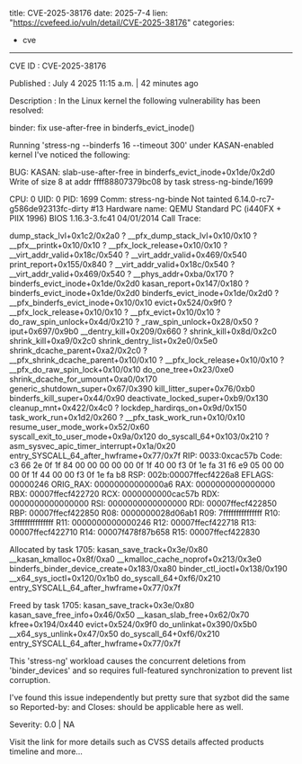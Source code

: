  
title: CVE-2025-38176
date: 2025-7-4
lien: "https://cvefeed.io/vuln/detail/CVE-2025-38176"
categories:
  - cve
---

CVE ID : CVE-2025-38176

Published :  July 4
2025
11:15 a.m. | 42 minutes ago

Description : In the Linux kernel
the following vulnerability has been resolved:

binder: fix use-after-free in binderfs_evict_inode()

Running 'stress-ng --binderfs 16 --timeout 300' under KASAN-enabled
kernel
I've noticed the following:

BUG: KASAN: slab-use-after-free in binderfs_evict_inode+0x1de/0x2d0
Write of size 8 at addr ffff88807379bc08 by task stress-ng-binde/1699

CPU: 0 UID: 0 PID: 1699 Comm: stress-ng-binde Not tainted 6.14.0-rc7-g586de92313fc-dirty #13
Hardware name: QEMU Standard PC (i440FX + PIIX
1996)
BIOS 1.16.3-3.fc41 04/01/2014
Call Trace:
 
 dump_stack_lvl+0x1c2/0x2a0
 ? __pfx_dump_stack_lvl+0x10/0x10
 ? __pfx__printk+0x10/0x10
 ? __pfx_lock_release+0x10/0x10
 ? __virt_addr_valid+0x18c/0x540
 ? __virt_addr_valid+0x469/0x540
 print_report+0x155/0x840
 ? __virt_addr_valid+0x18c/0x540
 ? __virt_addr_valid+0x469/0x540
 ? __phys_addr+0xba/0x170
 ? binderfs_evict_inode+0x1de/0x2d0
 kasan_report+0x147/0x180
 ? binderfs_evict_inode+0x1de/0x2d0
 binderfs_evict_inode+0x1de/0x2d0
 ? __pfx_binderfs_evict_inode+0x10/0x10
 evict+0x524/0x9f0
 ? __pfx_lock_release+0x10/0x10
 ? __pfx_evict+0x10/0x10
 ? do_raw_spin_unlock+0x4d/0x210
 ? _raw_spin_unlock+0x28/0x50
 ? iput+0x697/0x9b0
 __dentry_kill+0x209/0x660
 ? shrink_kill+0x8d/0x2c0
 shrink_kill+0xa9/0x2c0
 shrink_dentry_list+0x2e0/0x5e0
 shrink_dcache_parent+0xa2/0x2c0
 ? __pfx_shrink_dcache_parent+0x10/0x10
 ? __pfx_lock_release+0x10/0x10
 ? __pfx_do_raw_spin_lock+0x10/0x10
 do_one_tree+0x23/0xe0
 shrink_dcache_for_umount+0xa0/0x170
 generic_shutdown_super+0x67/0x390
 kill_litter_super+0x76/0xb0
 binderfs_kill_super+0x44/0x90
 deactivate_locked_super+0xb9/0x130
 cleanup_mnt+0x422/0x4c0
 ? lockdep_hardirqs_on+0x9d/0x150
 task_work_run+0x1d2/0x260
 ? __pfx_task_work_run+0x10/0x10
 resume_user_mode_work+0x52/0x60
 syscall_exit_to_user_mode+0x9a/0x120
 do_syscall_64+0x103/0x210
 ? asm_sysvec_apic_timer_interrupt+0x1a/0x20
 entry_SYSCALL_64_after_hwframe+0x77/0x7f
RIP: 0033:0xcac57b
Code: c3 66 2e 0f 1f 84 00 00 00 00 00 0f 1f 40 00 f3 0f 1e fa 31 f6 e9 05 00 00 00 0f 1f 44 00 00 f3 0f 1e fa b8
RSP: 002b:00007ffecf4226a8 EFLAGS: 00000246 ORIG_RAX: 00000000000000a6
RAX: 0000000000000000 RBX: 00007ffecf422720 RCX: 0000000000cac57b
RDX: 0000000000000000 RSI: 0000000000000000 RDI: 00007ffecf422850
RBP: 00007ffecf422850 R08: 0000000028d06ab1 R09: 7fffffffffffffff
R10: 3fffffffffffffff R11: 0000000000000246 R12: 00007ffecf422718
R13: 00007ffecf422710 R14: 00007f478f87b658 R15: 00007ffecf422830
 

Allocated by task 1705:
 kasan_save_track+0x3e/0x80
 __kasan_kmalloc+0x8f/0xa0
 __kmalloc_cache_noprof+0x213/0x3e0
 binderfs_binder_device_create+0x183/0xa80
 binder_ctl_ioctl+0x138/0x190
 __x64_sys_ioctl+0x120/0x1b0
 do_syscall_64+0xf6/0x210
 entry_SYSCALL_64_after_hwframe+0x77/0x7f

Freed by task 1705:
 kasan_save_track+0x3e/0x80
 kasan_save_free_info+0x46/0x50
 __kasan_slab_free+0x62/0x70
 kfree+0x194/0x440
 evict+0x524/0x9f0
 do_unlinkat+0x390/0x5b0
 __x64_sys_unlink+0x47/0x50
 do_syscall_64+0xf6/0x210
 entry_SYSCALL_64_after_hwframe+0x77/0x7f

This 'stress-ng' workload causes the concurrent deletions from
'binder_devices' and so requires full-featured synchronization
to prevent list corruption.

I've found this issue independently but pretty sure that syzbot did
the same
so Reported-by: and Closes: should be applicable here as well.

Severity: 0.0 | NA

Visit the link for more details
such as CVSS details
affected products
timeline
and more...
